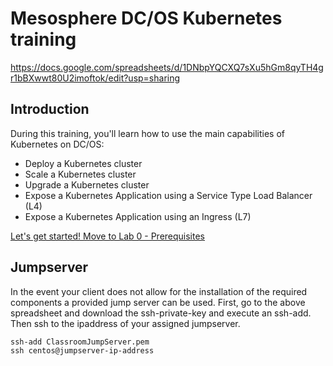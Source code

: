 # Mesosphere DC/OS Kubernetes training

https://docs.google.com/spreadsheets/d/1DNbpYQCXQ7sXu5hGm8qyTH4gr1bBXwwt80U2imoftok/edit?usp=sharing

## Introduction

During this training, you'll learn how to use the main capabilities of Kubernetes on DC/OS:

- Deploy a Kubernetes cluster
- Scale a Kubernetes cluster
- Upgrade a Kubernetes cluster
- Expose a Kubernetes Application using a Service Type Load Balancer (L4)
- Expose a Kubernetes Application using an Ingress (L7)


[Let's get started!  Move to Lab 0 - Prerequisites](https://github.com/c-mcinerney/dcos-kubernetes-training/blob/master/lab0_prerequisites.md)

## Jumpserver

In the event your client does not allow for the installation of the required components a provided jump server can be used.  First, go to the above spreadsheet and download the ssh-private-key and execute an ssh-add.  Then ssh to the ipaddress of your assigned jumpserver.
```
ssh-add ClassroomJumpServer.pem
ssh centos@jumpserver-ip-address
```

